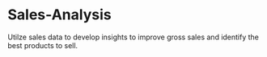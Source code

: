 # Sales-Analysis
Utilze sales data to develop insights to improve gross sales and identify the best products to sell.
